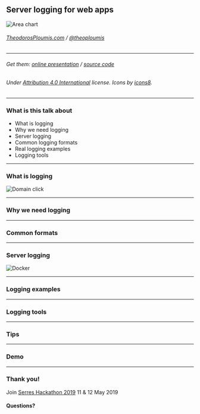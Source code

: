 
## Server logging for web apps

![Area chart](https://img.icons8.com/ios/250/eeeeee/area-chart.png)

<!-- #### [Meetup XXX](https://www.meetup.com/XXX) -->
<!-- npm install; npm start -->

###### [TheodorosPloumis.com](http://www.theodorosploumis.com/en) / [@theoploumis](http://twitter.com/theoploumis)
________________________

###### Get them: [online presentation](http://theodorosploumis.github.io/logging-presentation) / [source code](https://github.com/theodorosploumis/logging-presentation)

###### Under [Attribution 4.0 International](http://creativecommons.org/licenses/by/4.0/) license. Icons by [icons8](https://icons8.com).

---

### What is this talk about

- What is logging
- Why we need logging
- Server logging
- Common logging formats
- Real logging examples
- Logging tools

---

### What is logging

![Domain click](https://png.icons8.com/carbon-copy/150/eeeeee/domain.png)

---

### Why we need logging

---

### Common formats

---

### Server logging

![Docker](https://png.icons8.com/ios/150/eeeeee/docker.png)

---

### Logging examples

---

### Logging tools

---

### Tips

---

### Demo

---

### Thank you!

Join [Serres Hackathon 2019](http://hackathon.serrestech.gr) 11 & 12 May 2019

#### Questions?
